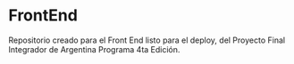 # FrontEnd
Repositorio creado para el Front End listo para el deploy, del Proyecto Final Integrador de Argentina Programa 4ta Edición.
